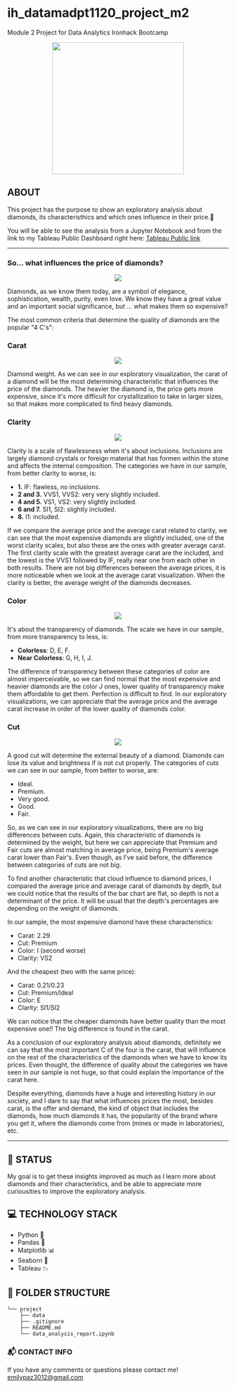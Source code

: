# ih_datamadpt1120_project_m2
Module 2 Project for Data Analytics Ironhack Bootcamp

<p align="center">
  <img width="300" height="300" src="https://d92mrp7hetgfk.cloudfront.net/images/sites/misc/ironhack/original.jpg?1568082165">
</p>

## **ABOUT**

This project has the purpose to show an exploratory analysis about diamonds, its characteristhics and which ones influence in their price.:gem:

You will be able to see the analysis from a Jupyter Notebook and from the link to my Tableau Public Dashboard right here: [Tableau Public link](https://public.tableau.com/profile/emily.paz#!/vizhome/DashboardProject2IH/Dashboard1)

---

### **So... what influences the price of diamonds?**

<p align="center"><img src="https://cdn.dribbble.com/users/115601/screenshots/1995210/diamond.gif"></p>

Diamonds, as we know them today, are a symbol of elegance, sophistication, wealth, purity, even love. We know they have a great value and an important social significance, but ... what makes them so expensive?

The most common criteria that determine the quality of diamonds are the popular "4 C's":

### **Carat**

<p align="center"><img src="https://cdn2.kwiat.com/wp-content/uploads/2CaratPage_Origin_830x320.jpg"></p>

Diamond weight. As we can see in our exploratory visualization, the carat of a diamond will be the most determining characteristic that influences the price of the diamonds. The heavier the diamond is, the price gets more expensive, since it's more difficult for crystallization to take in larger sizes, so that makes more complicated to find heavy diamonds. 

### **Clarity**

<p align="center"><img src="https://thepatriot.com.na/wp-content/uploads/2019/08/appraisal-closeup.jpg"></p>

Clarity is a scale of flawlessness when it's about inclusions. Inclusions are largely diamond crystals or foreign material that has formen within the stone and affects the internal composition. The categories we have in our sample, from better clarity to worse, is:
- __1.__ IF: flawless, no inclusions.
- __2 and 3.__ VVS1, VVS2: very very slightly included.
- __4 and 5.__ VS1, VS2: very slightly included.
- __6 and 7.__ SI1, SI2: slightly included.
- __8.__ I1: included.

If we compare the average price and the average carat related to clarity, we can see that the most expensive diamonds are slightly included, one of the worst clarity scales, but also these are the ones with greater average carat. The first clarity scale with the greatest average carat are the included, and the lowest is the VVS1 followed by IF, really near one from each other in both results. There are not big differences between the average prices, it is more noticeable when we look at the average carat visualization. When the clarity is better, the average weight of the diamonds decreases. 

### **Color**

<p align="center"><img src="https://www.israel21c.org/wp-content/uploads/2012/12/colored-diamonds.png"></p>

It's about the transparency of diamonds. The scale we have in our sample, from more transparency to less, is:

- __Colorless__: D, E, F.
- __Near Colorless__: G, H, I, J.

The difference of transparency between these categories of color are almost imperceivable, so we can find normal that the most expensive and heavier diamonds are the color J ones, lower quality of transparency make them affordable to get them. Perfection is difficult to find. In our exploratory visualizations, we can appreciate that the average price and the average carat increase in order of the lower quality of diamonds color. 

### **Cut**

<p align="center"><img src="https://www.keezingkreations.com/wp-content/uploads/2016/04/loose-cut-diamonds-keezing-kreations.jpg"></p>

A good cut will determine the external beauty of a diamond. Diamonds can lose its value and brightness if is not cut properly. The categories of cuts we can see in our sample, from better to worse, are:
- Ideal.
- Premium.
- Very good.
- Good.
- Fair.

So, as we can see in our exploratory visualizations, there are no big differences between cuts. Again, this characteristic of diamonds is determined by the weight, but here we can appreciate that Premium and Fair cuts are almost matching in average price, being Premium's average carat lower than Fair's. Even though, as I've said before, the difference between categories of cuts are not big.

To find another characteristic that cloud influence to diamond prices, I compared the average price and average carat of diamonds by depth, but we could notice that the results of the bar chart are flat, so depth is not a determinant of the price. It will be usual that the depth's percentages are depending on the weight of diamonds. 

In our sample, the most expensive diamond have these characteristics:
- Carat: 2.29
- Cut: Premium
- Color: I (second worse)
- Clarity: VS2

And the cheapest (two with the same price):
- Carat: 0.21/0.23
- Cut: Premium/Ideal
- Color: E
- Clarity: SI1/SI2

We can notice that the cheaper diamonds have better quality than the most expensive one!! The big difference is found in the carat.

As a conclusion of our exploratory analysis about diamonds, definitely we can say that the most important C of the four is the carat, that will influence on the rest of the characteristics of the diamonds when we have to know its prices. Even thought, the difference of quality about the categories we have seen in our sample is not huge, so that could explain the importance of the carat here.
 
Despite everything, diamonds have a huge and interesting history in our society, and I dare to say that what influences prices the most, besides carat, is the offer and demand, the kind of object that includes the diamonds, how much diamonds it has, the popularity of the brand where you get it, where the diamonds come from (mines or made in laboratories), etc.

---

## :bug: **STATUS**
My goal is to get these insights improved as much as I learn more about diamonds and their characteristics, and be able to appreciate more curiousities to improve the exploratory analysis.

## :computer: **TECHNOLOGY STACK**
- Python :snake:
- Pandas :panda_face: 
- Matplotlib :bar_chart:
- Seaborn :ocean:
- Tableau :chart_with_downwards_trend:

## :open_file_folder: **FOLDER STRUCTURE**
```
└── project
    ├── data
    ├── .gitignore
    ├── README.md
    └── data_analysis_report.ipynb
```
    
### :mailbox_with_mail: CONTACT INFO

If you have any comments or questions please contact me! emilypaz3012@gmail.com
